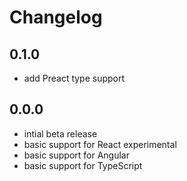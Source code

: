 # Changelog

## 0.1.0
- add Preact type support

## 0.0.0

- intial beta release
- basic support for React experimental
- basic support for Angular
- basic support for TypeScript
